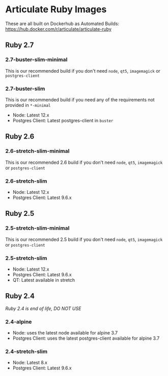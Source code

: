 # Articulate Ruby Images

These are all built on Dockerhub as Automated Builds: https://hub.docker.com/r/articulate/articulate-ruby

## Ruby 2.7

### 2.7-buster-slim-minimal

This is our recommended build if you don't need `node`, `qt5`, `imagemagick` or `postgres-client`

### 2.7-buster-slim

This is our recommended build if you need any of the requirements not provided in `*-minimal`

- Node: Latest 12.x
- Postgres Client: Latest postgres-client in `buster`

## Ruby 2.6

### 2.6-stretch-slim-minimal

This is our recommended 2.6 build if you don't need `node`, `qt5`, `imagemagick` or `postgres-client`

### 2.6-stretch-slim

- Node: Latest 12.x
- Postgres Client: Latest 9.6.x

## Ruby 2.5

### 2.5-stretch-slim-minimal

This is our recommended 2.5 build if you don't need `node`, `qt5`, `imagemagick` or `postgres-client`

### 2.5-stretch-slim

- Node: Latest 12.x
- Postgres Client: Latest 9.6.x
- QT: Latest available in stretch

## Ruby 2.4

*Ruby 2.4 is end of life, DO NOT USE*

### 2.4-alpine

- Node: uses the latest node available for alpine 3.7
- Postgres Client: uses the latest postgres-client available for alpine 3.7

### 2.4-stretch-slim

- Node: Latest 8.x
- Postgres Client: Latest 9.6.x
